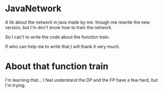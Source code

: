 # JavaNetwork

A lib about the network in java made by me. though me rewrite the new version, but I'm don't know how to train the network.

So I can't to write the code about the function train.

If who can help me to write that,I will thank it very much.

# About that function train

I'm learning that... I feel understand the DP and the FP have a few hard, but I'm trying.
